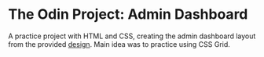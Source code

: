 # The Odin Project: Admin Dashboard

A practice project with HTML and CSS, creating the admin dashboard layout from the provided <a href="https://raw.githubusercontent.com/ykoziy/odin-admin-dashboard/main/dashboard-project-design.png" target="_blank">design</a>. Main idea was to practice using CSS Grid.

